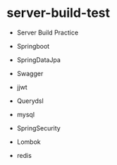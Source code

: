 # server-build-test

- Server Build Practice

- Springboot
- SpringDataJpa
- Swagger
- jjwt
- Querydsl
- mysql
- SpringSecurity
- Lombok
- redis
